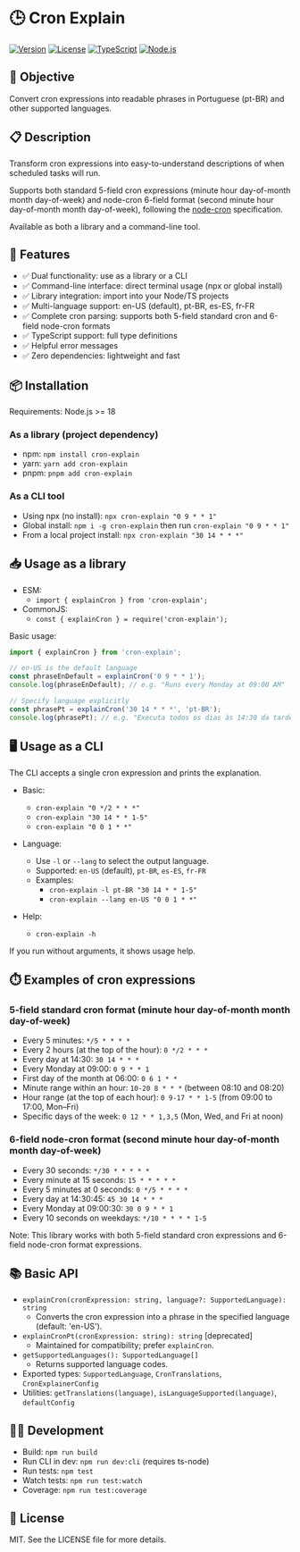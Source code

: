 # 🕒 Cron Explain

[![Version](https://img.shields.io/badge/version-1.0.0-blue.svg)](https://github.com/username/cron-explain)
[![License](https://img.shields.io/badge/license-MIT-green.svg)](LICENSE)
[![TypeScript](https://img.shields.io/badge/TypeScript-5.5.3-blue.svg)](https://www.typescriptlang.org/)
[![Node.js](https://img.shields.io/badge/Node.js-%3E%3D18.x-green.svg)](https://nodejs.org/)

## 🎯 Objective

Convert cron expressions into readable phrases in Portuguese (pt-BR) and other supported languages.

## 📋 Description

Transform cron expressions into easy-to-understand descriptions of when scheduled tasks will run.

Supports both standard 5-field cron expressions (minute hour day-of-month month day-of-week) and node-cron 6-field format (second minute hour day-of-month month day-of-week), following the [node-cron](https://github.com/kelektiv/node-cron) specification.

Available as both a library and a command-line tool.

## 🚀 Features

- ✅ Dual functionality: use as a library or a CLI
- ✅ Command-line interface: direct terminal usage (npx or global install)
- ✅ Library integration: import into your Node/TS projects
- ✅ Multi-language support: en-US (default), pt-BR, es-ES, fr-FR
- ✅ Complete cron parsing: supports both 5-field standard cron and 6-field node-cron formats
- ✅ TypeScript support: full type definitions
- ✅ Helpful error messages
- ✅ Zero dependencies: lightweight and fast

## 📦 Installation

Requirements: Node.js >= 18

### As a library (project dependency)
- npm: `npm install cron-explain`
- yarn: `yarn add cron-explain`
- pnpm: `pnpm add cron-explain`

### As a CLI tool
- Using npx (no install): `npx cron-explain "0 9 * * 1"`
- Global install: `npm i -g cron-explain` then run `cron-explain "0 9 * * 1"`
- From a local project install: `npx cron-explain "30 14 * * *"`

## 📥 Usage as a library

- ESM:
  - `import { explainCron } from 'cron-explain';`
- CommonJS:
  - `const { explainCron } = require('cron-explain');`

Basic usage:

```ts
import { explainCron } from 'cron-explain';

// en-US is the default language
const phraseEnDefault = explainCron('0 9 * * 1');
console.log(phraseEnDefault); // e.g. "Runs every Monday at 09:00 AM"

// Specify language explicitly
const phrasePt = explainCron('30 14 * * *', 'pt-BR');
console.log(phrasePt); // e.g. "Executa todos os dias às 14:30 da tarde"
```

## 🖥️ Usage as a CLI

The CLI accepts a single cron expression and prints the explanation.

- Basic:
  - `cron-explain "0 */2 * * *"`
  - `cron-explain "30 14 * * 1-5"`
  - `cron-explain "0 0 1 * *"`

- Language:
  - Use `-l` or `--lang` to select the output language.
  - Supported: `en-US` (default), `pt-BR`, `es-ES`, `fr-FR`
  - Examples:
    - `cron-explain -l pt-BR "30 14 * * 1-5"`
    - `cron-explain --lang en-US "0 0 1 * *"`

- Help:
  - `cron-explain -h`

If you run without arguments, it shows usage help.

## ⏱️ Examples of cron expressions

### 5-field standard cron format (minute hour day-of-month month day-of-week)
- Every 5 minutes: `*/5 * * * *`
- Every 2 hours (at the top of the hour): `0 */2 * * *`
- Every day at 14:30: `30 14 * * *`
- Every Monday at 09:00: `0 9 * * 1`
- First day of the month at 06:00: `0 6 1 * *`
- Minute range within an hour: `10-20 8 * * *` (between 08:10 and 08:20)
- Hour range (at the top of each hour): `0 9-17 * * 1-5` (from 09:00 to 17:00, Mon–Fri)
- Specific days of the week: `0 12 * * 1,3,5` (Mon, Wed, and Fri at noon)

### 6-field node-cron format (second minute hour day-of-month month day-of-week)
- Every 30 seconds: `*/30 * * * * *`
- Every minute at 15 seconds: `15 * * * * *`
- Every 5 minutes at 0 seconds: `0 */5 * * * *`
- Every day at 14:30:45: `45 30 14 * * *`
- Every Monday at 09:00:30: `30 0 9 * * 1`
- Every 10 seconds on weekdays: `*/10 * * * * 1-5`

Note: This library works with both 5-field standard cron expressions and 6-field node-cron format expressions.

## 📚 Basic API
- `explainCron(cronExpression: string, language?: SupportedLanguage): string`
  - Converts the cron expression into a phrase in the specified language (default: 'en-US').
- `explainCronPt(cronExpression: string): string` [deprecated]
  - Maintained for compatibility; prefer `explainCron`.
- `getSupportedLanguages(): SupportedLanguage[]`
  - Returns supported language codes.
- Exported types: `SupportedLanguage`, `CronTranslations`, `CronExplainerConfig`
- Utilities: `getTranslations(language)`, `isLanguageSupported(language)`, `defaultConfig`

## 🧑‍💻 Development
- Build: `npm run build`
- Run CLI in dev: `npm run dev:cli` (requires ts-node)
- Run tests: `npm test`
- Watch tests: `npm run test:watch`
- Coverage: `npm run test:coverage`

## 📄 License
MIT. See the LICENSE file for more details.


